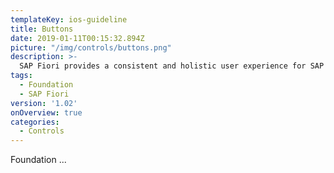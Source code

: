 ```yaml
---
templateKey: ios-guideline
title: Buttons
date: 2019-01-11T00:15:32.894Z
picture: "/img/controls/buttons.png"
description: >-
  SAP Fiori provides a consistent and holistic user experience for SAP software. By creating visually pleasing designs with a strong focus on ease of use, the experience is intuitive and simple, across all devices. With effortless interaction patterns, the SAP Fiori UX is designed for a powerful impact across your enterprise.
tags:
  - Foundation
  - SAP Fiori
version: '1.02'
onOverview: true
categories:
  - Controls
---
```





Foundation ...
